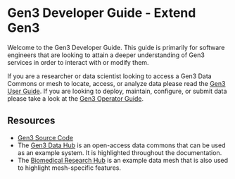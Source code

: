 # Gen3 Developer Guide - Extend Gen3

Welcome to the Gen3 Developer Guide.  This guide is primarily for software engineers that are looking to attain a deeper understanding of Gen3 services in order to interact with or modify them.

If you are a researcher or data scientist looking to access a Gen3 Data Commons or mesh to locate, access, or analyze data please read the [Gen3 User Guide][Gen3 User Guide].  If you are looking to deploy, maintain, configure, or submit data please take a look at the [Gen3 Operator Guide][Gen3 Operator Guide].

## Resources

* [Gen3 Source Code][source code]
* The [Gen3 Data Hub][data hub] is an open-access data commons that can be used as an example system.  It is highlighted throughout the documentation.
* The [Biomedical Research Hub][BRH] is an example data mesh that is also used to highlight mesh-specific features.

<!-- Links -->
[Gen3 User Guide]: ../user-guide/index.md
[Gen3 Operator Guide]: ../operator-guide/index.md

[source code]: https://github.com/uc-cdis
[data hub]: https://gen3.datacommons.io/
[BRH]: https://brh.data-commons.org/
